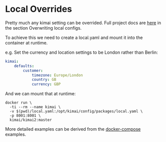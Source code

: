 # Local Overrides

Pretty much any kimai setting can be overrided.  Full project docs are [here](https://www.kimai.org/documentation/configurations.html) in the section Overwriting local configs.

To achieve this we need to create a local.yaml and mount it into the container at runtime.

e.g. Set the currency and location settings to be London rather than Berlin:

```yaml
kimai:
    defaults:
        customer:
            timezone: Europe/London
            country: GB
            currency: GBP
```

And we can mount that at runtime:

    docker run \
      -ti --rm --name kimai \
      -v $(pwd)/local.yaml:/opt/kimai/config/packages/local.yaml \
      -p 8001:8001 \
      kimai/kimai2:master

More detailed examples can be derived from the [docker-compose](docker-compose.md) examples.

